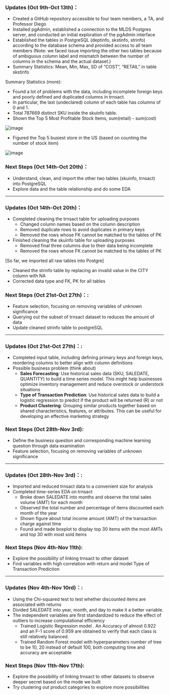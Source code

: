 ### **Updates (Oct 9th-Oct 13th)：**

* Created a GitHub repository accessible to four team members, a TA, and Professor Diego
*	Installed pgAdmin, established a connection to the MLDS Postgres server, and conducted an initial exploration of the pgAdmin interface
* Established the tables in PostgreSQL (deptinfo, skstinfo, strinfo) according to the database schema and provided access to all team members (Note: we faced issue importing the other two tables because of ambiguous column label and mismatch between the number of columns in the schema and the actual dataset.)
* Summary Statistics:	Mean, Min, Max, SD of “COST”, “RETAIL” in table skstinfo

Summary Statistics (more):
*	Found a lot of problems with the data, including incomplete foreign keys and poorly defined and duplicated columns in trnsact. 
*	In particular, the last (undeclared) column of each table has columns of 0 and 1. 
*	Total 787669 distinct SKU inside the skuinfo table. 
*	Shown the Top 5 Most Profitable Stock Items, sum(retail) - sum(cost)

![image](https://github.com/MSIA/MLDS400_Group3-Ye-Joon-Han-Jiayue-Tian-Wesley-Wang-Yumin-Zhang/assets/145066585/da7b89f8-82ac-4d4e-9496-c234948de2f8)

*	Figured the Top 5 busiest store in the US (based on counting the number of stock item)

![image](https://github.com/MSIA/MLDS400_Group3-Ye-Joon-Han-Jiayue-Tian-Wesley-Wang-Yumin-Zhang/assets/145066585/ad6286ac-5d86-4d60-b7b7-748b5579d460)


### **Next Steps (Oct 14th-Oct 20th)：**

* Understand, clean, and import the other two tables (skuinfo, trnsact) into PostgreSQL
*	Explore data and the table relationship and do some EDA

---

### **Updates (Oct 14th-Oct 20th)：**
* Completed cleaning the trnsact table for uploading purposes
    * Changed column names based on the column description
    * Removed duplicate rows to avoid duplicates in primary keys
    * Removed the rows whose FK cannot be matched to the tables of PK
* Finished cleaning the skuinfo table for uploading purposes 
    * Removed final three columns due to their data being incomplete
    * Removed the rows whose FK cannot be matched to the tables of PK

[So far, we imported all raw tables into Postgre]

* Cleaned the strinfo table by replacing an invalid value in the CITY column with NA 
* Corrected data type and FK, PK for all tables


### **Next Steps (Oct 21st-Oct 27th)：**:

* Feature selection, focusing on removing variables of unknown significance
* Querying out the subset of trnsact dataset to reduces the amount of data
* Update cleaned strinfo table to postgreSQL

---

### **Updates (Oct 21st-Oct 27th)：**:
* Completed input table, including defining primary keys and foreign keys, reordering columns to better align with column definitions
* Possible business problem (think about)
    * **Sales Forecasting**: Use historical sales data (SKU, SALEDATE, QUANTITY) to build a time series model. This might help businesses optimize inventory management and reduce overstock or understock situations
    * **Type of Transaction Prediction**: Use historical sales data to build a logistic regression to predict if the product will be returned (R) or not
    * **Product Clustering**: Grouping similar products together based on shared characteristics, features, or attributes. This can be useful for developing an effective marketing strategy

### **Next Steps (Oct 28th-Nov 3rd)**:

* Define the business question and corresponding machine learning question through data examination
* Feature selection, focusing on removing variables of unknown significance

---

### **Updates (Oct 28th-Nov 3rd)：**:
* Imported and reduced trnsact data to a convenient size for analysis
* Completed time-series EDA on trnsact
    * Broke down SALEDATE into months and observe the total sales volume (AMT) for each month
    * Observed the total number and percentage of items discounted each month of the year
    * Shown figure about total income amount (AMT) of the transaction charge against time
    * Found and made boxplot to display top 30 items with the most AMTs and top 30 with most sold items

### **Next Steps (Nov 4th-Nov 11th)**:

* Explore the possibility of linking trnsact to other dataset
* Find variables with high correlation with return and model Type of Transaction Prediction

---

### **Updates (Nov 4th-Nov 10rd)：**:
* Using the Chi-squared test to test whether discounted items are associated with returns
* Divided SALEDATE into year, month, and day to make it a better variable.
* The independent variables are first standardized to reduce the effect of outliers to increase computational efficiency
   * Trained Logistic Regression model . An Accuracy of almost 0.922 and an F-1 score of 0.959 are obtained to verify that each class is still relatively balanced.
   * Trained Random Forest model with hyperparameters number of tree to be 10, 20 instead of default 100, both computing time and accuracy are acceptable

### **Next Steps (Nov 11th-Nov 17th)**:

* Explore the possibility of linking trnsact to other datasets to observe deeper secret based on the mode we built
* Try clustering out product categories to explore more possibilities







